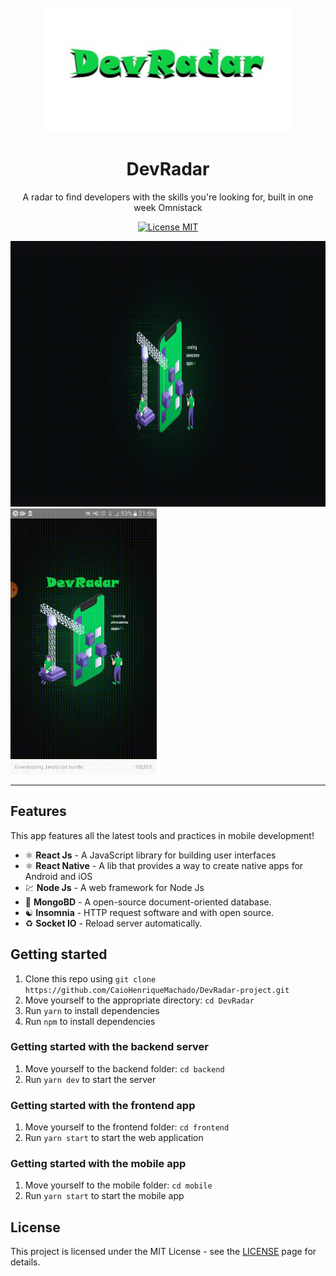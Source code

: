 <h1 align="center">
<br>
  <img src="./frontend/src/assets/icon.jpg" alt="DevRadar"  width="400" height = "200">
<br>
<br>
DevRadar
</h1>

<p align="center">A radar to find developers with the skills you're looking for, built in one week Omnistack</p>

<p align="center">
  <a href="https://opensource.org/licenses/MIT">
    <img src="https://img.shields.io/badge/License-MIT-blue.svg" alt="License MIT">
  </a>
</p>

<div>
  <img src="./frontend/src/assets/demo_web.gif" alt="demo-web" height="425" width="660">
  <img src="./mobile/assets/demo_app.gif" alt="demo-mobile" height="425">
</div>

<hr />

## Features

This app features all the latest tools and practices in mobile development!

- ⚛️ **React Js** 	- A JavaScript library for building user interfaces
- ⚛️ **React Native** 	- A lib that provides a way to create native apps for Android and iOS
- 💹 **Node Js** 	- A web framework for Node Js
- 📄 **MongoBD** 	- A open-source document-oriented database.
- ☯️ **Insomnia** 	- HTTP request software and with open source.
- ♻️ **Socket IO** 	- Reload server automatically.

## Getting started

1. Clone this repo using `git clone https://github.com/CaioHenriqueMachado/DevRadar-project.git`
2. Move yourself to the appropriate directory: `cd DevRadar`<br />
3. Run `yarn` to install dependencies<br />
3. Run `npm` to install dependencies<br />


### Getting started with the backend server

1. Move yourself to the backend folder: `cd backend`
2. Run `yarn dev` to start the server

### Getting started with the frontend app

1. Move yourself to the frontend folder: `cd frontend`
2. Run `yarn start` to start the web application

### Getting started with the mobile app

1. Move yourself to the mobile folder: `cd mobile`
2. Run `yarn start` to start the mobile app


## License

This project is licensed under the MIT License - see the [LICENSE](https://opensource.org/licenses/MIT) page for details.
